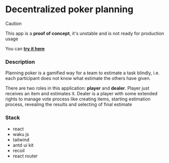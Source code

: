 # Decentralized poker planning

> [!CAUTION]
> This app is a **proof of concept**, it's unstable and is not ready for production usage

You can **[try it here](https://six78.github.io/waku-poker-planning/)**

### Description

Planning poker is a gamified way for a team to estimate a task blindly, i.e. each participant does not know what estimate the others have given.

There are two roles in this application: **player** and **dealer**. Player just receives an item and estimates it. Dealer is a player with some extended rights to manage vote process like creating items, starting estimation process, revealing the results and selecting of final estimate

### Stack

- react
- waku js
- tailwind
- antd ui kit
- recoil
- react router
